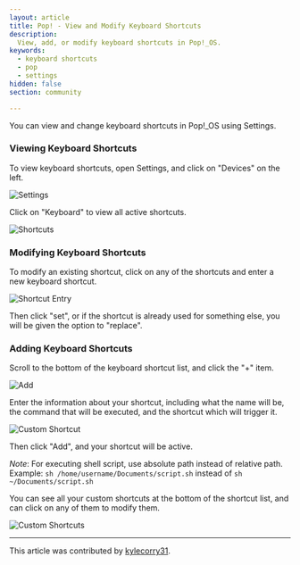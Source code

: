 ```yaml
---
layout: article
title: Pop! - View and Modify Keyboard Shortcuts
description:
  View, add, or modify keyboard shortcuts in Pop!_OS.
keywords:
  - keyboard shortcuts
  - pop
  - settings
hidden: false
section: community

---
```

You can view and change keyboard shortcuts in Pop!\_OS using Settings.

### Viewing Keyboard Shortcuts
To view keyboard shortcuts, open Settings, and click on "Devices" on the left.


![Settings]({{site.baseurl}}/images/keyboard-shortcuts/settings.png)

Click on "Keyboard" to view all active shortcuts.

![Shortcuts]({{site.baseurl}}/images/keyboard-shortcuts/shortcuts.png)


### Modifying Keyboard Shortcuts
To modify an existing shortcut, click on any of the shortcuts and enter a new keyboard shortcut.

![Shortcut Entry]({{site.baseurl}}/images/keyboard-shortcuts/shortcut-entry.png)

Then click "set", or if the shortcut is already used for something else, you will be given the option to "replace".

### Adding Keyboard Shortcuts
Scroll to the bottom of the keyboard shortcut list, and click the "+" item.

![Add]({{site.baseurl}}/images/keyboard-shortcuts/add.png)

Enter the information about your shortcut, including what the name will be, the command that will be executed, and the shortcut which will trigger it.

![Custom Shortcut]({{site.baseurl}}/images/keyboard-shortcuts/custom-shortcut.png)

Then click "Add", and your shortcut will be active.

*Note*: For executing shell script, use absolute path instead of relative path. Example: `sh /home/username/Documents/script.sh` instead of `sh ~/Documents/script.sh`

You can see all your custom shortcuts at the bottom of the shortcut list, and can click on any of them to modify them.

![Custom Shortcuts]({{site.baseurl}}/images/keyboard-shortcuts/custom-shortcuts.png)

---

This article was contributed by [kylecorry31](https://github.com/kylecorry31).
